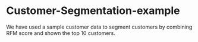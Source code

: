 # Customer-Segmentation-example
We have used a sample customer data to segment customers by combining RFM score and shown the top 10 customers.
